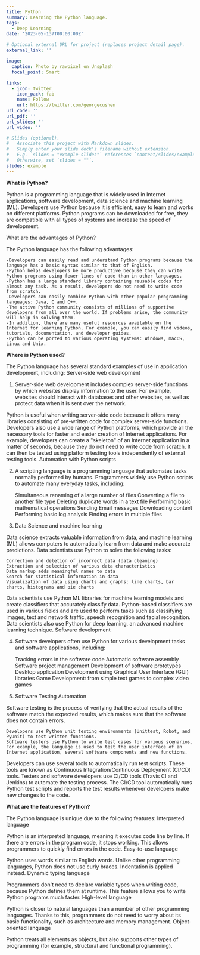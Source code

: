 ```yaml
---
title: Python
summary: Learning the Python language.
tags:
  - Deep Learning
date: '2023-05-137T00:00:00Z'

# Optional external URL for project (replaces project detail page).
external_link: ''

image:
  caption: Photo by rawpixel on Unsplash
  focal_point: Smart

links:
  - icon: twitter
    icon_pack: fab
    name: Follow
    url: https://twitter.com/georgecushen
url_code: ''
url_pdf: ''
url_slides: ''
url_video: ''

# Slides (optional).
#   Associate this project with Markdown slides.
#   Simply enter your slide deck's filename without extension.
#   E.g. `slides = "example-slides"` references `content/slides/example-slides.md`.
#   Otherwise, set `slides = ""`.
slides: example
---
```


**What is Python?**

Python is a programming language that is widely used in Internet applications, software development, data science and machine learning (ML). Developers use Python because it is efficient, easy to learn and works on different platforms. Python programs can be downloaded for free, they are compatible with all types of systems and increase the speed of development.

What are the advantages of Python?

The Python language has the following advantages:

    -Developers can easily read and understand Python programs because the language has a basic syntax similar to that of English. 
    -Python helps developers be more productive because they can write Python programs using fewer lines of code than in other languages.
    -Python has a large standard library containing reusable codes for almost any task. As a result, developers do not need to write code from scratch.
    -Developers can easily combine Python with other popular programming languages: Java, C and C++.
    -The active Python community consists of millions of supportive developers from all over the world. If problems arise, the community will help in solving them.
    -In addition, there are many useful resources available on the Internet for learning Python. For example, you can easily find videos, tutorials, documentation, and developer guides.
    -Python can be ported to various operating systems: Windows, macOS, Linux and Unix.

**Where is Python used?**

The Python language has several standard examples of use in application development, including:
Server-side web development

1. Server-side web development includes complex server-side functions by which websites display information to the user. For example, websites should interact with databases and other websites, as well as protect data when it is sent over the network. 

Python is useful when writing server-side code because it offers many libraries consisting of pre-written code for complex server-side functions. Developers also use a wide range of Python platforms, which provide all the necessary tools for faster and easier creation of Internet applications. For example, developers can create a "skeleton" of an Internet application in a matter of seconds, because they do not need to write code from scratch. It can then be tested using platform testing tools independently of external testing tools.
Automation with Python scripts

2. A scripting language is a programming language that automates tasks normally performed by humans. Programmers widely use Python scripts to automate many everyday tasks, including:

    Simultaneous renaming of a large number of files
    Converting a file to another file type
    Deleting duplicate words in a text file
    Performing basic mathematical operations
    Sending Email messages
    Downloading content
    Performing basic log analysis
    Finding errors in multiple files


3. Data Science and machine learning

Data science extracts valuable information from data, and machine learning (ML) allows computers to automatically learn from data and make accurate predictions. Data scientists use Python to solve the following tasks:

    Correction and deletion of incorrect data (data cleaning) 
    Extraction and selection of various data characteristics
    Data markup adds meaningful names to data
    Search for statistical information in data
    Visualization of data using charts and graphs: line charts, bar charts, histograms and pie charts

 
Data scientists use Python ML libraries for machine learning models and create classifiers that accurately classify data. Python-based classifiers are used in various fields and are used to perform tasks such as classifying images, text and network traffic, speech recognition and facial recognition. Data scientists also use Python for deep learning, an advanced machine learning technique.
Software development

4. Software developers often use Python for various development tasks and software applications, including:

    Tracking errors in the software code
Automatic software assembly
    Software project management
    Development of software prototypes
    Desktop application Development using Graphical User Interface (GUI) libraries
Game Development: from simple text games to complex video games

5. Software Testing Automation

Software testing is the process of verifying that the actual results of the software match the expected results, which makes sure that the software does not contain errors. 

    Developers use Python unit testing environments (Unittest, Robot, and PyUnit) to test written functions. 
    Software testers use Python to write test cases for various scenarios. For example, the language is used to test the user interface of an Internet application, several software components and new functions. 

Developers can use several tools to automatically run test scripts. These tools are known as Continuous Integration/Continuous Deployment (CI/CD) tools. Testers and software developers use CI/CD tools (Travis CI and Jenkins) to automate the testing process. The CI/CD tool automatically runs Python test scripts and reports the test results whenever developers make new changes to the code.

**What are the features of Python?**

The Python language is unique due to the following features:
Interpreted language

Python is an interpreted language, meaning it executes code line by line. If there are errors in the program code, it stops working. This allows programmers to quickly find errors in the code.
Easy-to-use language

Python uses words similar to English words. Unlike other programming languages, Python does not use curly braces. Indentation is applied instead. 
Dynamic typing language

Programmers don't need to declare variable types when writing code, because Python defines them at runtime. This feature allows you to write Python programs much faster.
High-level language

Python is closer to natural languages than a number of other programming languages. Thanks to this, programmers do not need to worry about its basic functionality, such as architecture and memory management.
Object-oriented language

Python treats all elements as objects, but also supports other types of programming (for example, structural and functional programming).
